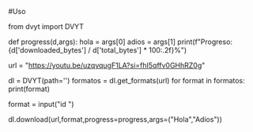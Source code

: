 #Uso

from dvyt import DVYT

def progress(d,args):
    hola = args[0]
    adios = args[1]
    print(f"Progreso: {d['downloaded_bytes'] / d['total_bytes'] * 100:.2f}%")
    

url = "https://youtu.be/uzqvqugF1LA?si=fhI5qffv0GHhRZ0g"

dl = DVYT(path='')
formatos = dl.get_formats(url)
for format in formatos:
    print(format)

format = input("id ")

dl.download(url,format,progress=progress,args=("Hola","Adios"))